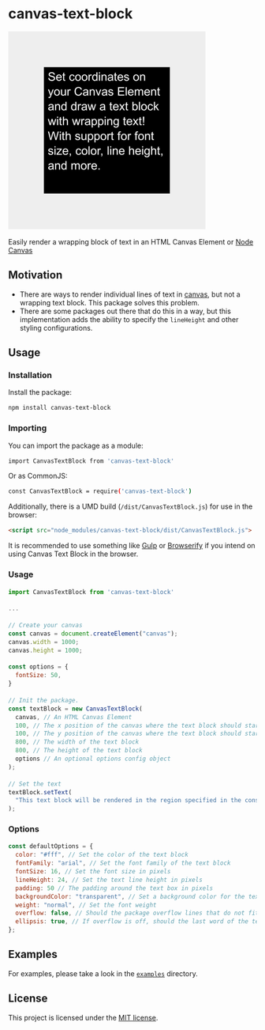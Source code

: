 # canvas-text-block

![Example image generated with canvas-text-block](/img/example-canvas.png)

Easily render a wrapping block of text in an HTML Canvas Element or [Node Canvas](https://www.npmjs.com/package/canvas)

## Motivation

- There are ways to render individual lines of text in [canvas](https://developer.mozilla.org/en-US/docs/Web/API/HTMLCanvasElement), but not a wrapping text block. This package solves this problem.
- There are some packages out there that do this in a way, but this implementation adds the ability to specify the `lineHeight` and other styling configurations.

## Usage

### Installation

Install the package:

```bash
npm install canvas-text-block
```

### Importing

You can import the package as a module:

```bash
import CanvasTextBlock from 'canvas-text-block'
```

Or as CommonJS:

```bash
const CanvasTextBlock = require('canvas-text-block')
```

Additionally, there is a UMD build (`/dist/CanvasTextBlock.js`) for use in the browser:

```html
<script src="node_modules/canvas-text-block/dist/CanvasTextBlock.js">
```

It is recommended to use something like [Gulp](https://gulpjs.com/) or [Browserify](http://browserify.org/) if you intend on using Canvas Text Block in the browser.

### Usage

```js
import CanvasTextBlock from 'canvas-text-block'

...

// Create your canvas
const canvas = document.createElement("canvas");
canvas.width = 1000;
canvas.height = 1000;

const options = {
  fontSize: 50,
}

// Init the package.
const textBlock = new CanvasTextBlock(
  canvas, // An HTML Canvas Element
  100, // The x position of the canvas where the text block should start
  100, // The y position of the canvas where the text block should start
  800, // The width of the text block
  800, // The height of the text block
  options // An optional options config object
);

// Set the text
textBlock.setText(
  "This text block will be rendered in the region specified in the constructor above"
);
```

### Options

```js
const defaultOptions = {
  color: "#fff", // Set the color of the text block
  fontFamily: "arial", // Set the font family of the text block
  fontSize: 16, // Set the font size in pixels
  lineHeight: 24, // Set the text line height in pixels
  padding: 50 // The padding around the text box in pixels
  backgroundColor: "transparent", // Set a background color for the text block
  weight: "normal", // Set the font weight
  overflow: false, // Should the package overflow lines that do not fit in the text block
  ellipsis: true, // If overflow is off, should the last word of the text block have an ellipsis?
};
```

## Examples

For examples, please take a look in the [`examples`](https://github.com/blakewilson/canvas-text-block/tree/master/examples) directory.

## License

This project is licensed under the [MIT license](https://github.com/blakewilson/canvas-text-block/blob/master/LICENSE).
